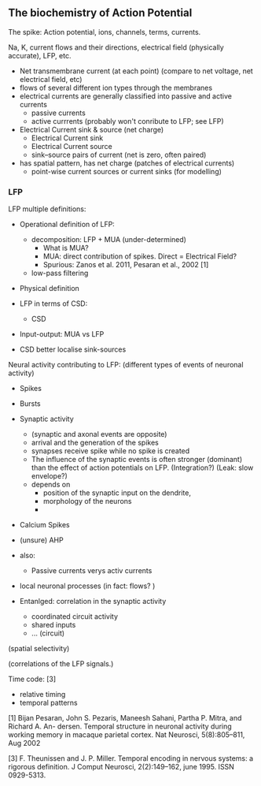 ## The biochemistry of Action Potential

The spike: Action potential, ions, channels, terms, currents.

Na, K, current flows and their directions, electrical field (physically accurate), LFP, etc.

* Net transmembrane current (at each point) (compare to net voltage, net electrical field, etc)
* flows of several different ion types through the membranes
* electrical currents are generally classified into passive and active currents
   * passive currents
   * active currrents (probably won't conribute to LFP; see LFP)
* Electrical Current sink & source (net charge)
   * Electrical Current sink
   * Electrical Current source
   * sink–source pairs of current (net is zero, often paired)
* has spatial pattern, has net charge (patches of electrical currents)
    * point-wise current sources or current sinks (for modelling)

### LFP
LFP multiple definitions:
* Operational definition of LFP:
    * decomposition: LFP + MUA (under-determined)
        * What is MUA?
        * MUA: direct contribution of spikes. Direct = Electrical Field?
        * Spurious: Zanos et al. 2011, Pesaran et al., 2002 [1]
    * low-pass filtering
* Physical definition
* LFP in terms of CSD:
   * CSD
* Input-output: MUA vs LFP

* CSD better localise sink-sources

Neural activity contributing to LFP: (different types of events of neuronal activity)
* Spikes
* Bursts
* Synaptic activity
   * (synaptic and axonal events are opposite)
   * arrival and the generation of the spikes
   * synapses receive spike while no spike is created
   * The influence of the synaptic events is often stronger (dominant) than the effect of action potentials on LFP. (Integration?) (Leak: slow envelope?)
   * depends on
       * position of the synaptic input on the dendrite,
       * morphology of the neurons
       * 
* Calcium Spikes
* (unsure) AHP
* also:
   * Passive currents verys activ currents

* local neuronal processes (in fact: flows? )

* Entanlged: correlation in the synaptic activity
   * coordinated circuit activity
   * shared inputs
   * ... (circuit)

(spatial selectivity)

(correlations of the LFP signals.)

Time code: [3]
* relative timing
* temporal patterns

[1] Bijan Pesaran, John S. Pezaris, Maneesh Sahani, Partha P. Mitra, and Richard A. An- dersen. Temporal structure in neuronal activity during working memory in macaque parietal cortex. Nat Neurosci, 5(8):805–811, Aug 2002

[3] F. Theunissen and J. P. Miller. Temporal encoding in nervous systems: a rigorous definition. J Comput Neurosci, 2(2):149–162, june 1995. ISSN 0929-5313.
